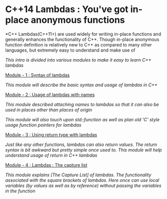 # C++14 Lambdas : You've got in-place anonymous functions

*C++ Lambdas(C++11+) are used widely for writing in-place functions and generally enhances the functionality of C++. Though in-place anonymous function definition is relatively new to C++ as compared to many other languages, but extremely easy to understand and make use of

*This intro is divided into various modules to make it easy to learn C++ lambdas*

[Module - 1 : Syntax of lambdas]()

*This module will describe the basic syntax and usage of lambdas in C++*

[Module - 2 : Usage of lambdas with names]()

*This module described attaching names to lambdas so that it can also be used in places other than places of origin*

*This module will also touch upon std::function as well as plan old 'C' style usage function pointers for lambdas*

[Module - 3 : Using return type with lambdas]()

*Just like any other functions, lambdas can also return values. The return syntax is bit awkward but pretty simple once used to. This module will help understand usage of return in C++ lambdas*

[Module - 4 : Lambdas : The capture list]()

*This module explains [The Capture List] of lambdas. The functionality associated with the square brackets of lambdas. Here once can use local variables (by values as well as by reference) without passing the variables in the function*
